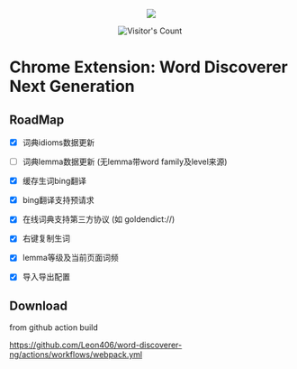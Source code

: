 <p align="center">
<a href="https://github.com/Leon406/word-discoverer-ng/actions/workflows/webpack.yml"><img src="https://github.com/Leon406/word-discoverer-ng/actions/workflows/webpack.yml/badge.svg"/></a>
</p>

<p align="center"><img src="https://profile-counter.glitch.me/Leon406_word-discoverer-ng/count.svg" alt="Visitor's Count" />
 <img width=0 height=0 src="https://profile-counter.glitch.me/Leon406/count.svg" alt="Leon406:: Visitor's Count" />
</p>

# Chrome Extension: Word Discoverer Next Generation

## RoadMap

- [x] 词典idioms数据更新
- [ ] 词典lemma数据更新 (无lemma带word family及level来源)
- [x] 缓存生词bing翻译
- [x] bing翻译支持预请求
- [x] 在线词典支持第三方协议 (如 goldendict://)
- [x] 右键复制生词
- [x] lemma等级及当前页面词频 
- [x] 导入导出配置




## Download

from github action build

https://github.com/Leon406/word-discoverer-ng/actions/workflows/webpack.yml
